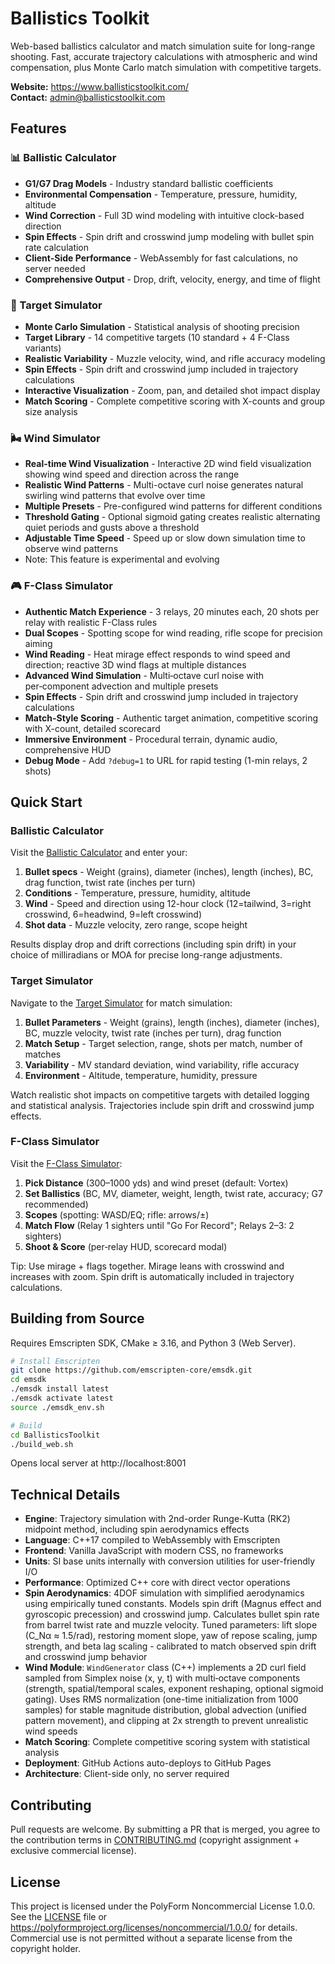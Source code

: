 # Ballistics Toolkit

Web-based ballistics calculator and match simulation suite for long-range shooting. Fast, accurate trajectory calculations with atmospheric and wind compensation, plus Monte Carlo match simulation with competitive targets.

**Website:** https://www.ballisticstoolkit.com/  
**Contact:** admin@ballisticstoolkit.com

## Features

### 📊 Ballistic Calculator
- **G1/G7 Drag Models** - Industry standard ballistic coefficients
- **Environmental Compensation** - Temperature, pressure, humidity, altitude
- **Wind Correction** - Full 3D wind modeling with intuitive clock-based direction
- **Spin Effects** - Spin drift and crosswind jump modeling with bullet spin rate calculation
- **Client-Side Performance** - WebAssembly for fast calculations, no server needed
- **Comprehensive Output** - Drop, drift, velocity, energy, and time of flight

### 🎯 Target Simulator
- **Monte Carlo Simulation** - Statistical analysis of shooting precision
- **Target Library** - 14 competitive targets (10 standard + 4 F-Class variants)
- **Realistic Variability** - Muzzle velocity, wind, and rifle accuracy modeling
- **Spin Effects** - Spin drift and crosswind jump included in trajectory calculations
- **Interactive Visualization** - Zoom, pan, and detailed shot impact display
- **Match Scoring** - Complete competitive scoring with X-counts and group size analysis

### 🌬️ Wind Simulator
- **Real-time Wind Visualization** - Interactive 2D wind field visualization showing wind speed and direction across the range
- **Realistic Wind Patterns** - Multi-octave curl noise generates natural swirling wind patterns that evolve over time
- **Multiple Presets** - Pre-configured wind patterns for different conditions
- **Threshold Gating** - Optional sigmoid gating creates realistic alternating quiet periods and gusts above a threshold
- **Adjustable Time Speed** - Speed up or slow down simulation time to observe wind patterns
- Note: This feature is experimental and evolving

### 🎮 F-Class Simulator
- **Authentic Match Experience** - 3 relays, 20 minutes each, 20 shots per relay with realistic F-Class rules
- **Dual Scopes** - Spotting scope for wind reading, rifle scope for precision aiming
- **Wind Reading** - Heat mirage effect responds to wind speed and direction; reactive 3D wind flags at multiple distances
- **Advanced Wind Simulation** - Multi‑octave curl noise with per‑component advection and multiple presets
- **Spin Effects** - Spin drift and crosswind jump included in trajectory calculations
- **Match-Style Scoring** - Authentic target animation, competitive scoring with X-count, detailed scorecard
- **Immersive Environment** - Procedural terrain, dynamic audio, comprehensive HUD
- **Debug Mode** - Add `?debug=1` to URL for rapid testing (1-min relays, 2 shots)

## Quick Start

### Ballistic Calculator
Visit the [Ballistic Calculator](https://www.ballisticstoolkit.com/ballistic-calc/ballistic-calc.html) and enter your:

1. **Bullet specs** - Weight (grains), diameter (inches), length (inches), BC, drag function, twist rate (inches per turn)
2. **Conditions** - Temperature, pressure, humidity, altitude  
3. **Wind** - Speed and direction using 12-hour clock (12=tailwind, 3=right crosswind, 6=headwind, 9=left crosswind)
4. **Shot data** - Muzzle velocity, zero range, scope height

Results display drop and drift corrections (including spin drift) in your choice of milliradians or MOA for precise long-range adjustments.

### Target Simulator
Navigate to the [Target Simulator](https://www.ballisticstoolkit.com/target-sim/target-sim.html) for match simulation:

1. **Bullet Parameters** - Weight (grains), length (inches), diameter (inches), BC, muzzle velocity, twist rate (inches per turn), drag function
2. **Match Setup** - Target selection, range, shots per match, number of matches
3. **Variability** - MV standard deviation, wind variability, rifle accuracy
4. **Environment** - Altitude, temperature, humidity, pressure

Watch realistic shot impacts on competitive targets with detailed logging and statistical analysis. Trajectories include spin drift and crosswind jump effects.

### F-Class Simulator
Visit the [F-Class Simulator](https://www.ballisticstoolkit.com/fclass-sim/fclass-sim.html):

1. **Pick Distance** (300–1000 yds) and wind preset (default: Vortex)
2. **Set Ballistics** (BC, MV, diameter, weight, length, twist rate, accuracy; G7 recommended)
3. **Scopes** (spotting: WASD/EQ; rifle: arrows/±)
4. **Match Flow** (Relay 1 sighters until "Go For Record"; Relays 2–3: 2 sighters)
5. **Shoot & Score** (per‑relay HUD, scorecard modal)

Tip: Use mirage + flags together. Mirage leans with crosswind and increases with zoom. Spin drift is automatically included in trajectory calculations.

## Building from Source

Requires Emscripten SDK, CMake ≥ 3.16, and Python 3 (Web Server).

```bash
# Install Emscripten
git clone https://github.com/emscripten-core/emsdk.git
cd emsdk
./emsdk install latest
./emsdk activate latest
source ./emsdk_env.sh

# Build
cd BallisticsToolkit
./build_web.sh
```

Opens local server at http://localhost:8001

## Technical Details

- **Engine**: Trajectory simulation with 2nd-order Runge-Kutta (RK2) midpoint method, including spin aerodynamics effects
- **Language**: C++17 compiled to WebAssembly with Emscripten
- **Frontend**: Vanilla JavaScript with modern CSS, no frameworks
- **Units**: SI base units internally with conversion utilities for user-friendly I/O
- **Performance**: Optimized C++ core with direct vector operations
- **Spin Aerodynamics**: 4DOF simulation with simplified aerodynamics using empirically tuned constants. Models spin drift (Magnus effect and gyroscopic precession) and crosswind jump. Calculates bullet spin rate from barrel twist rate and muzzle velocity. Tuned parameters: lift slope (C_Nα ≈ 1.5/rad), restoring moment slope, yaw of repose scaling, jump strength, and beta lag scaling - calibrated to match observed spin drift and crosswind jump behavior
- **Wind Module**: `WindGenerator` class (C++) implements a 2D curl field sampled from Simplex noise (x, y, t) with multi‑octave components (strength, spatial/temporal scales, exponent reshaping, optional sigmoid gating). Uses RMS normalization (one-time initialization from 1000 samples) for stable magnitude distribution, global advection (unified pattern movement), and clipping at 2x strength to prevent unrealistic wind speeds
- **Match Scoring**: Complete competitive scoring system with statistical analysis
- **Deployment**: GitHub Actions auto-deploys to GitHub Pages
- **Architecture**: Client-side only, no server required

## Contributing

Pull requests are welcome. By submitting a PR that is merged, you agree to the contribution terms in [CONTRIBUTING.md](CONTRIBUTING.md) (copyright assignment + exclusive commercial license).

## License

This project is licensed under the PolyForm Noncommercial License 1.0.0. See the [LICENSE](LICENSE) file or https://polyformproject.org/licenses/noncommercial/1.0.0/ for details. Commercial use is not permitted without a separate license from the copyright holder.
